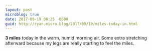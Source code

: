 ```yaml
---
layout: post
microblog: true
date: 2017-09-19 06:25 -0600
guid: http://ryan.micro.blog/2017/09/19/miles-today-in.html
---
```

**3 miles** today in the warm, humid morning air. Some extra stretching afterward because my legs are really starting to feel the miles.
